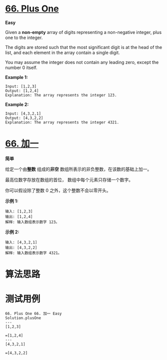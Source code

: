 # [66. Plus One][enTitle]

**Easy**

Given a **non-empty**  array of digits representing a non-negative integer, plus one to the integer.

The digits are stored such that the most significant digit is at the head of the list, and each element in the array contain a single digit.

You may assume the integer does not contain any leading zero, except the number 0 itself.

**Example 1:** 

```
Input: [1,2,3]
Output: [1,2,4]
Explanation: The array represents the integer 123.

```

**Example 2:** 

```
Input: [4,3,2,1]
Output: [4,3,2,2]
Explanation: The array represents the integer 4321.

```
# [66. 加一][cnTitle]

**简单**

给定一个由**整数** 组成的**非空** 数组所表示的非负整数，在该数的基础上加一。

最高位数字存放在数组的首位， 数组中每个元素只存储一个数字。

你可以假设除了整数 0 之外，这个整数不会以零开头。

**示例 1:** 

```
输入: [1,2,3]
输出: [1,2,4]
解释: 输入数组表示数字 123。

```

**示例 2:** 

```
输入: [4,3,2,1]
输出: [4,3,2,2]
解释: 输入数组表示数字 4321。

```


# 算法思路

# 测试用例
```
66. Plus One 66. 加一 Easy
Solution.plusOne
---
[1,2,3]

=[1,2,4]
---
[4,3,2,1]

=[4,3,2,2]
```

[enTitle]: https://leetcode.com/problems/plus-one/
[cnTitle]: https://leetcode-cn.com/problems/plus-one/
